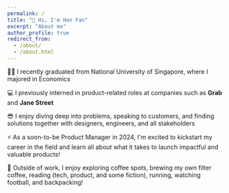 ```yaml
---
permalink: /
title: "👋 Hi, I'm Han Fan"
excerpt: "About me"
author_profile: true
redirect_from: 
  - /about/
  - /about.html
---
```


👨‍🎓 I recently graduated from National University of Singapore, where I majored in Economics

💻 I previously interned in product-related roles at companies such as **Grab** and **Jane Street**

😎 I enjoy diving deep into problems, speaking to customers, and finding solutions together with designers, engineers, and all stakeholders

⚡ As a soon-to-be Product Manager in 2024, I'm excited to kickstart my career in the field and learn all about what it takes to launch impactful and valuable products!

🤞 Outside of work, I enjoy exploring coffee spots, brewing my own filter coffee, reading (tech, product, and some fiction), running, watching football, and backpacking!